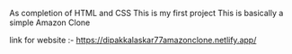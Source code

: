 As completion of HTML and CSS This is my first project 
This is basically a simple Amazon Clone 

link for website :- https://dipakkalaskar77amazonclone.netlify.app/
